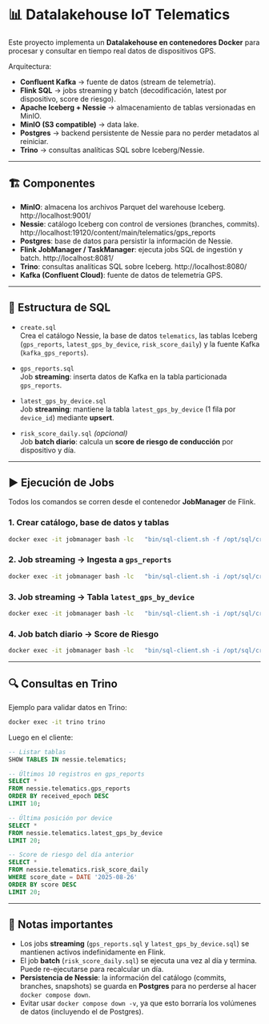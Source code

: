 # 📊 Datalakehouse IoT Telematics

Este proyecto implementa un **Datalakehouse en contenedores Docker** para procesar y consultar en tiempo real datos de dispositivos GPS.  

Arquitectura:

- **Confluent Kafka** → fuente de datos (stream de telemetría).  
- **Flink SQL** → jobs streaming y batch (decodificación, latest por dispositivo, score de riesgo).  
- **Apache Iceberg + Nessie** → almacenamiento de tablas versionadas en MinIO.  
- **MinIO (S3 compatible)** → data lake.  
- **Postgres** → backend persistente de Nessie para no perder metadatos al reiniciar.  
- **Trino** → consultas analíticas SQL sobre Iceberg/Nessie.  

---

## 🏗️ Componentes

- **MinIO**: almacena los archivos Parquet del warehouse Iceberg.  http://localhost:9001/
- **Nessie**: catálogo Iceberg con control de versiones (branches, commits).   http://localhost:19120/content/main/telematics/gps_reports
- **Postgres**: base de datos para persistir la información de Nessie.  
- **Flink JobManager / TaskManager**: ejecuta jobs SQL de ingestión y batch.   http://localhost:8081/
- **Trino**: consultas analíticas SQL sobre Iceberg.  http://localhost:8080/
- **Kafka (Confluent Cloud)**: fuente de datos de telemetría GPS.  

---

## 📂 Estructura de SQL

- `create.sql`  
  Crea el catálogo Nessie, la base de datos `telematics`, las tablas Iceberg (`gps_reports`, `latest_gps_by_device`, `risk_score_daily`) y la fuente Kafka (`kafka_gps_reports`).  

- `gps_reports.sql`  
  Job **streaming**: inserta datos de Kafka en la tabla particionada `gps_reports`.  

- `latest_gps_by_device.sql`  
  Job **streaming**: mantiene la tabla `latest_gps_by_device` (1 fila por `device_id`) mediante **upsert**.  

- `risk_score_daily.sql` *(opcional)*  
  Job **batch diario**: calcula un **score de riesgo de conducción** por dispositivo y día.  

---

## ▶️ Ejecución de Jobs

Todos los comandos se corren desde el contenedor **JobManager** de Flink.

### 1. Crear catálogo, base de datos y tablas
```bash
docker exec -it jobmanager bash -lc   "bin/sql-client.sh -f /opt/sql/create.sql"
```

### 2. Job streaming → Ingesta a `gps_reports`
```bash
docker exec -it jobmanager bash -lc   "bin/sql-client.sh -i /opt/sql/create.sql -f /opt/sql/gps_reports.sql"
```

### 3. Job streaming → Tabla `latest_gps_by_device`
```bash
docker exec -it jobmanager bash -lc   "bin/sql-client.sh -i /opt/sql/create.sql -f /opt/sql/latest_gps_by_device.sql"
```

### 4. Job batch diario → Score de Riesgo
```bash
docker exec -it jobmanager bash -lc   "bin/sql-client.sh -i /opt/sql/create.sql -f /opt/sql/risk_score_daily.sql"
```

---

## 🔍 Consultas en Trino

Ejemplo para validar datos en Trino:

```bash
docker exec -it trino trino
```

Luego en el cliente:
```sql
-- Listar tablas
SHOW TABLES IN nessie.telematics;

-- Últimos 10 registros en gps_reports
SELECT * 
FROM nessie.telematics.gps_reports 
ORDER BY received_epoch DESC 
LIMIT 10;

-- Última posición por device
SELECT * 
FROM nessie.telematics.latest_gps_by_device 
LIMIT 20;

-- Score de riesgo del día anterior
SELECT * 
FROM nessie.telematics.risk_score_daily 
WHERE score_date = DATE '2025-08-26'
ORDER BY score DESC
LIMIT 20;
```

---

## 📌 Notas importantes

- Los jobs **streaming** (`gps_reports.sql` y `latest_gps_by_device.sql`) se mantienen activos indefinidamente en Flink.  
- El job **batch** (`risk_score_daily.sql`) se ejecuta una vez al día y termina. Puede re-ejecutarse para recalcular un día.  
- **Persistencia de Nessie**: la información del catálogo (commits, branches, snapshots) se guarda en **Postgres** para no perderse al hacer `docker compose down`.  
- Evitar usar `docker compose down -v`, ya que esto borraría los volúmenes de datos (incluyendo el de Postgres).  
